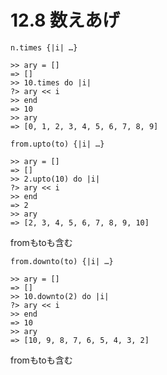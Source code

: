 # 12.8 数えあげ

`n.times {|i| …}`

```
>> ary = []
=> []
>> 10.times do |i|
?> ary << i
>> end
=> 10
>> ary
=> [0, 1, 2, 3, 4, 5, 6, 7, 8, 9]
```

`from.upto(to) {|i| …}`

```
>> ary = []
=> []
>> 2.upto(10) do |i|
?> ary << i
>> end
=> 2
>> ary
=> [2, 3, 4, 5, 6, 7, 8, 9, 10]
```

fromもtoも含む

`from.downto(to) {|i| …}`

```
>> ary = []
=> []
>> 10.downto(2) do |i|
?> ary << i
>> end
=> 10
>> ary
=> [10, 9, 8, 7, 6, 5, 4, 3, 2]
```

fromもtoも含む


